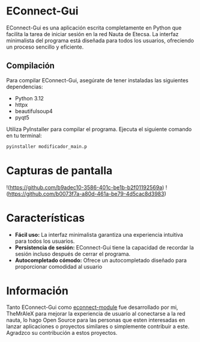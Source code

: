 # EConnect-Gui

EConnect-Gui es una aplicación escrita completamente en Python que facilita la tarea de iniciar sesión en la red Nauta de Etecsa. La interfaz minimalista del programa está diseñada para todos los usuarios, ofreciendo un proceso sencillo y eficiente.

## Compilación

Para compilar EConnect-Gui, asegúrate de tener instaladas las siguientes dependencias:

- Python 3.12
- httpx
- beautifulsoup4
- pyqt5

Utiliza PyInstaller para compilar el programa. Ejecuta el siguiente comando en tu terminal:

```bash
pyinstaller modificador_main.p
```
# Capturas de pantalla
!(https://github.com/b9adec10-3586-401c-be1b-b2f01192569a)
!(https://github.com/b0073f7a-a80d-461a-be79-4d5cac8d3983)
# Características

- **Fácil uso:** La interfaz minimalista garantiza una experiencia intuitiva para todos los usuarios.<br>
- **Persistencia de sesión:** EConnect-Gui tiene la capacidad de recordar la sesión incluso después de cerrar el programa.<br>
- **Autocompletado cómodo:** Ofrece un autocompletado diseñado para proporcionar comodidad al usuario

# Información

Tanto EConnect-Gui como [econnect-module](https://github.com/TheMrAleX/econnect) fue desarrollado por mi, TheMrAleX para mejorar la experiencia de usuario al conectarse a la red nauta, lo hago Open Source para las personas que esten interesadas en lanzar aplicaciones o proyectos similares o simplemente contribuir a este. Agradzco su contribución a estos proyectos.
